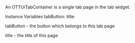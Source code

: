 An OTTUiTabContainer is a single tab page in the tab widget.

Instance Variables
	tabButton:		<OTTUiTabButton>
	title:		<String>

tabButton
	- the button which belongs to this tab page

title
	- the title of this page
